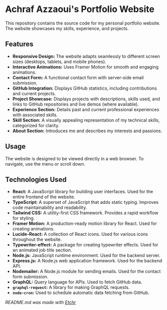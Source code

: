 # Achraf Azzaoui's Portfolio Website
This repository contains the source code for my personal portfolio website.  The website showcases my skills, experience, and projects.

## Features
* **Responsive Design:** The website adapts seamlessly to different screen sizes (desktops, tablets, and mobile phones).
* **Interactive Animations:** Uses Framer Motion for smooth and engaging animations.
* **Contact Form:**  A functional contact form with server-side email submission.
* **GitHub Integration:** Displays GitHub statistics, including contributions and current projects.
* **Project Showcase:** Displays projects with descriptions, skills used, and links to GitHub repositories and live demos (where available).
* **Experience Section:** Details past and current professional experiences with associated skills.
* **Skill Section:**  A visually appealing representation of my technical skills, categorized for clarity.
* **About Section:** Introduces me and describes my interests and passions.

## Usage
The website is designed to be viewed directly in a web browser.  To navigate, use the menu or scroll down.

## Technologies Used
* **React:** A JavaScript library for building user interfaces. Used for the entire frontend of the website.
* **TypeScript:** A superset of JavaScript that adds static typing. Improves code maintainability and readability.
* **Tailwind CSS:** A utility-first CSS framework. Provides a rapid workflow for styling.
* **Framer Motion:** A production-ready motion library for React. Used for creating animations.
* **Lucide-React:**  A collection of React icons.  Used for various icons throughout the website.
* **Typewriter-effect:**  A package for creating typewriter effects. Used for an animated job title section.
* **Node.js:**  JavaScript runtime environment. Used for the backend server.
* **Express.js:** A Node.js web application framework. Used for the backend API.
* **Nodemailer:** A Node.js module for sending emails. Used for the contact form submission.
* **GraphQL:** Query language for APIs. Used to fetch GitHub data.
* **`graphql-request`:** A library for making GraphQL requests.
* **`node-cron`:** Used to schedule automatic data fetching from GitHub.


*README.md was made with [Etchr](https://etchr.dev)*